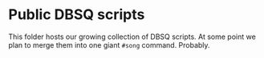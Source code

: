 # Public DBSQ scripts
This folder hosts our growing collection of DBSQ scripts. At some point we plan to merge them into one giant `#song` command. Probably.